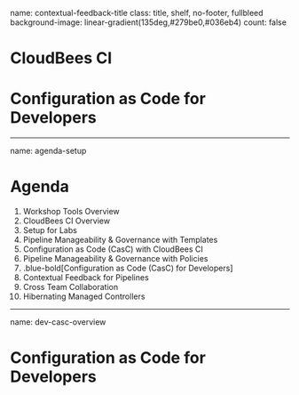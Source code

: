 name: contextual-feedback-title
class: title, shelf, no-footer, fullbleed
background-image: linear-gradient(135deg,#279be0,#036eb4)
count: false

# CloudBees CI

# Configuration as Code for Developers

---
name: agenda-setup
# Agenda

1. Workshop Tools Overview
2. CloudBees CI Overview
3. Setup for Labs
4. Pipeline Manageability & Governance with Templates
5. Configuration as Code (CasC) with CloudBees CI
6. Pipeline Manageability & Governance with Policies
7. .blue-bold[Configuration as Code (CasC) for Developers]
8. Contextual Feedback for Pipelines
9. Cross Team Collaboration
10. Hibernating Managed Controllers

---
name: dev-casc-overview

# Configuration as Code for Developers

